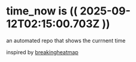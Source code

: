 # time_now is (( 2025-09-12T02:15:00.703Z ))

an automated repo that shows the currnent time

inspired by [breakingheatmap](https://github.com/breakingheatmap/breakingheatmap)